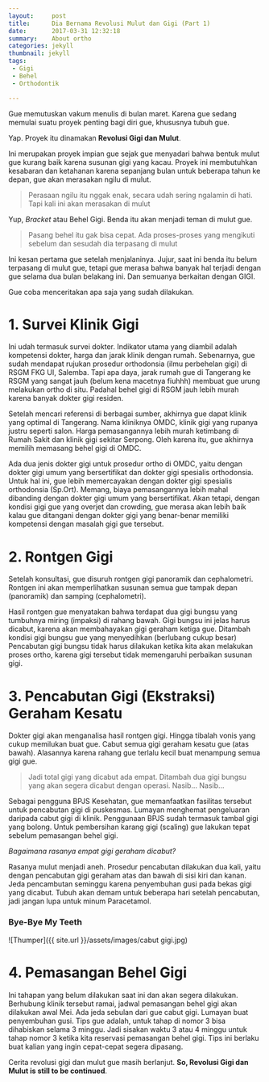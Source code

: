 ```yaml
---
layout:     post
title:      Dia Bernama Revolusi Mulut dan Gigi (Part 1)
date:       2017-03-31 12:32:18
summary:    About ortho
categories: jekyll
thumbnail: jekyll
tags:
 - Gigi
 - Behel
 - Orthodontik

---
```

Gue memutuskan vakum menulis di bulan maret. Karena gue sedang memulai suatu proyek penting bagi diri gue, khususnya tubuh gue.

Yap. Proyek itu dinamakan __Revolusi Gigi dan Mulut__.

Ini merupakan proyek impian gue sejak gue menyadari bahwa bentuk mulut gue kurang baik karena susunan gigi yang kacau. Proyek ini membutuhkan kesabaran dan ketahanan karena sepanjang bulan untuk beberapa tahun ke depan, gue akan merasakan ngilu di mulut.

>Perasaan ngilu itu nggak enak, secara udah sering ngalamin di hati. Tapi kali ini akan merasakan di mulut

Yup, _Bracket_ atau Behel Gigi. Benda itu akan menjadi teman di mulut gue.

>Pasang behel itu gak bisa cepat. Ada proses-proses yang mengikuti sebelum dan sesudah dia terpasang di mulut

Ini kesan pertama gue setelah menjalaninya. Jujur, saat ini benda itu belum terpasang di mulut gue, tetapi gue merasa bahwa banyak hal terjadi dengan gue selama dua bulan belakang ini. Dan semuanya berkaitan dengan GIGI.

Gue coba menceritakan apa saja yang sudah dilakukan.

# 1. Survei Klinik Gigi

Ini udah termasuk survei dokter. Indikator utama yang diambil adalah kompetensi dokter, harga dan jarak klinik dengan rumah. Sebenarnya, gue sudah mendapat rujukan prosedur orthodonsia (ilmu perbehelan gigi) di RSGM FKG UI, Salemba. Tapi apa daya, jarak rumah gue di Tangerang ke RSGM yang sangat jauh (belum kena macetnya fiuhhh) membuat gue urung melakukan ortho di situ. Padahal behel gigi di RSGM jauh lebih murah karena banyak dokter gigi residen.

Setelah mencari referensi di berbagai sumber, akhirnya gue dapat klinik yang optimal di Tangerang. Nama kliniknya OMDC, klinik gigi yang rupanya justru seperti salon. Harga pemasangannya lebih murah ketimbang di Rumah Sakit dan klinik gigi sekitar Serpong. Oleh karena itu, gue akhirnya memilih memasang behel gigi di OMDC.

Ada dua jenis dokter gigi untuk prosedur ortho di OMDC, yaitu dengan dokter gigi umum yang bersertifikat dan dokter gigi spesialis orthodonsia. Untuk hal ini, gue lebih memercayakan dengan dokter gigi spesialis orthodonsia (Sp.Ort). Memang, biaya pemasangannya lebih mahal dibanding dengan dokter gigi umum yang bersertifikat. Akan tetapi, dengan kondisi gigi gue yang overjet dan crowding, gue merasa akan lebih baik kalau gue ditangani dengan dokter gigi yang benar-benar memiliki kompetensi dengan masalah gigi gue tersebut.

# 2. Rontgen Gigi

Setelah konsultasi, gue disuruh rontgen gigi panoramik dan cephalometri. Rontgen ini akan memperlihatkan susunan semua gue tampak depan (panoramik) dan samping (cephalometri).

Hasil rontgen gue menyatakan bahwa terdapat dua gigi bungsu yang tumbuhnya miring (impaksi) di rahang bawah. Gigi bungsu ini jelas harus dicabut, karena akan membahayakan gigi geraham ketiga gue. Ditambah kondisi gigi bungsu gue yang menyedihkan (berlubang cukup besar) Pencabutan gigi bungsu tidak harus dilakukan ketika kita akan melakukan proses ortho, karena gigi tersebut tidak memengaruhi perbaikan susunan gigi.

# 3. Pencabutan Gigi (Ekstraksi) Geraham Kesatu

Dokter gigi akan menganalisa hasil rontgen gigi. Hingga tibalah vonis yang cukup memilukan buat gue. Cabut semua gigi geraham kesatu gue (atas bawah). Alasannya karena rahang gue terlalu kecil buat menampung semua gigi gue.

>Jadi total gigi yang dicabut ada empat. Ditambah dua gigi bungsu yang akan segera dicabut dengan operasi. Nasib... Nasib...

Sebagai pengguna BPJS Kesehatan, gue memanfaatkan fasilitas tersebut untuk pencabutan gigi di puskesmas. Lumayan menghemat pengeluaran daripada cabut gigi di klinik. Penggunaan BPJS sudah termasuk tambal gigi yang bolong. Untuk pembersihan karang gigi (scaling) gue lakukan tepat sebelum pemasangan behel gigi.

_Bagaimana rasanya empat gigi geraham dicabut?_

Rasanya mulut menjadi aneh. Prosedur pencabutan dilakukan dua kali, yaitu dengan pencabutan gigi geraham atas dan bawah di sisi kiri dan kanan. Jeda pencambutan seminggu karena penyembuhan gusi pada bekas gigi yang dicabut. Tubuh akan demam untuk beberapa hari setelah pencabutan, jadi jangan lupa untuk minum Paracetamol.

### Bye-Bye My Teeth

![Thumper]({{ site.url }}/assets/images/cabut gigi.jpg)

# 4. Pemasangan Behel Gigi

Ini tahapan yang belum dilakukan saat ini dan akan segera dilakukan. Berhubung klinik tersebut ramai, jadwal pemasangan behel gigi akan dilakukan awal Mei. Ada jeda sebulan dari gue cabut gigi. Lumayan buat penyembuhan gusi. Tips gue adalah, untuk tahap di nomor 3 bisa dihabiskan selama 3 minggu. Jadi sisakan waktu 3 atau 4 minggu untuk tahap nomor 3 ketika kita reservasi pemasangan behel gigi. Tips ini berlaku buat kalian yang ingin cepat-cepat segera dipasang.

Cerita revolusi gigi dan mulut gue masih berlanjut. __So, Revolusi Gigi dan Mulut is still to be continued__.
